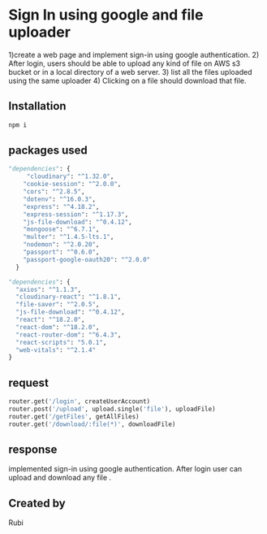 # Sign In using google and file uploader


1)create a web page and implement sign-in using google authentication. 
2) After login, users should be able to upload any kind of file on AWS s3 bucket or in a local directory of a web server. 
3) list all the files uploaded using the same uploader
4) Clicking on a file should download that file.
 

## Installation
```bash
npm i
```

## packages used
```python
"dependencies": {
     "cloudinary": "^1.32.0",
    "cookie-session": "^2.0.0",
    "cors": "^2.8.5",
    "dotenv": "^16.0.3",
    "express": "^4.18.2",
    "express-session": "^1.17.3",
    "js-file-download": "^0.4.12",
    "mongoose": "^6.7.1",
    "multer": "^1.4.5-lts.1",
    "nodemon": "^2.0.20",
    "passport": "^0.6.0",
    "passport-google-oauth20": "^2.0.0"
  }
  ```
  
  ```python
"dependencies": {
    "axios": "^1.1.3",
    "cloudinary-react": "^1.8.1",
    "file-saver": "^2.0.5",
    "js-file-download": "^0.4.12",
    "react": "^18.2.0",
    "react-dom": "^18.2.0",
    "react-router-dom": "^6.4.3",
    "react-scripts": "5.0.1",
    "web-vitals": "^2.1.4"
  }
  ```
  
  ## request
 
```python
router.get('/login', createUserAccount)
router.post('/upload', upload.single('file'), uploadFile)
router.get('/getFiles', getAllFiles)
router.get('/download/:file(*)', downloadFile)
```


  
  
  ## response
  implemented sign-in using google authentication. After login user can upload and download any file .


## Created by
Rubi


